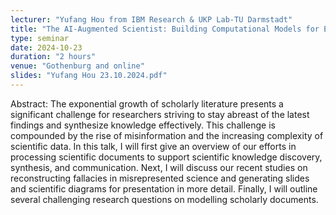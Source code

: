 ```yaml
---
lecturer: "Yufang Hou from IBM Research & UKP Lab-TU Darmstadt"
title: "The AI-Augmented Scientist: Building Computational Models for Effective Knowledge Synthesis and Dissemination"
type: seminar
date: 2024-10-23
duration: "2 hours"
venue: "Gothenburg and online"
slides: "Yufang Hou 23.10.2024.pdf"
---
```


Abstract: The exponential growth of scholarly literature presents a significant challenge for researchers striving to stay abreast of the latest findings and synthesize knowledge effectively. This challenge is compounded by the rise of misinformation and the increasing complexity of scientific data. In this talk, I will first give an overview of our efforts in processing scientific documents to support scientific knowledge discovery, synthesis, and communication. Next, I will discuss our recent studies on reconstructing fallacies in misrepresented science and generating slides and scientific diagrams for presentation in more detail. Finally, I will outline several challenging research questions on modelling scholarly documents.
